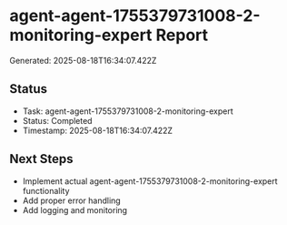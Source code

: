 # agent-agent-1755379731008-2-monitoring-expert Report

Generated: 2025-08-18T16:34:07.422Z

## Status
- Task: agent-agent-1755379731008-2-monitoring-expert
- Status: Completed
- Timestamp: 2025-08-18T16:34:07.422Z

## Next Steps
- Implement actual agent-agent-1755379731008-2-monitoring-expert functionality
- Add proper error handling
- Add logging and monitoring
